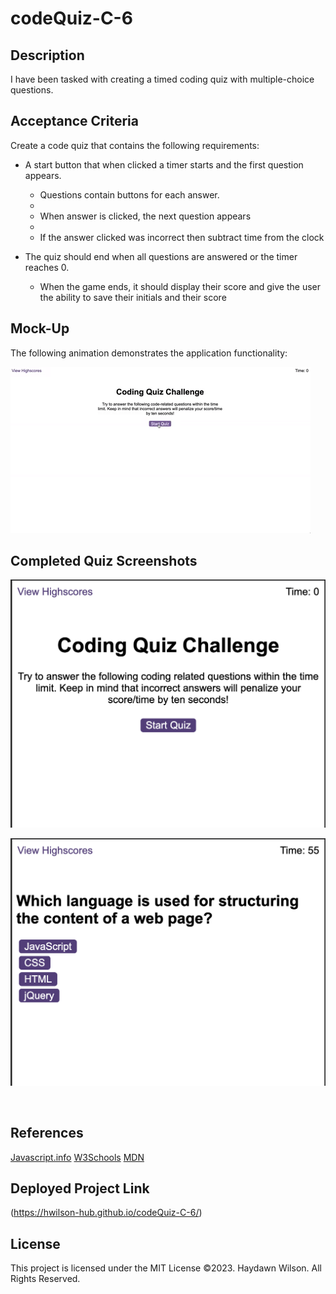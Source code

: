 # codeQuiz-C-6

## Description 
I have been tasked with creating a timed coding quiz with multiple-choice questions. 

## Acceptance Criteria

Create a code quiz that contains the following requirements:

* A start button that when clicked a timer starts and the first question appears.
 
  * Questions contain buttons for each answer.
  * 
  * When answer is clicked, the next question appears
  * 
  * If the answer clicked was incorrect then subtract time from the clock

* The quiz should end when all questions are answered or the timer reaches 0.

  * When the game ends, it should display their score and give the user the ability to save their initials and their score
  
## Mock-Up

The following animation demonstrates the application functionality:

![Starter Demo](./assets/Images/08-web-apis-challenge-demo.gif)
  

## Completed Quiz Screenshots

![Start Page](./assets/Images/Screenshot1.png)

![First Question with active timer](./assets/Images/Screenshot2.png)

![]()



## References
[Javascript.info](https://javascript.info/)
[W3Schools](https://www.w3schools.com/js/)
[MDN](https://developer.mozilla.org/en-US/docs/Web/JavaScript/Guide)


## Deployed Project Link 
(https://hwilson-hub.github.io/codeQuiz-C-6/)


## License

This project is licensed under the MIT License
©2023. Haydawn Wilson. All Rights Reserved.

